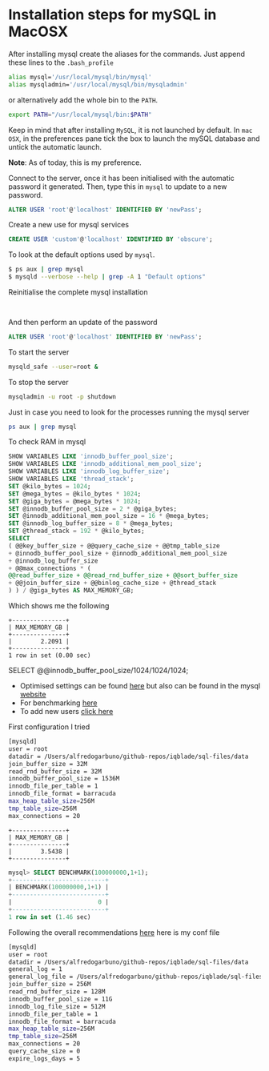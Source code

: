 # Installation steps for mySQL in MacOSX

After installing mysql create the aliases for the commands.  Just append these lines to the `.bash_profile`

```bash
alias mysql='/usr/local/mysql/bin/mysql'
alias mysqladmin='/usr/local/mysql/bin/mysqladmin'
```

or alternatively add the whole bin to the `PATH`. 
```bash
export PATH="/usr/local/mysql/bin:$PATH"
```

Keep in mind that after installing `MySQL`, it is not launched by default. In `mac OSX`, in the preferences pane tick the box to launch the mySQL database and untick the automatic launch.  

**Note**: As of today, this is my preference.

Connect to the server, once it has been initialised with the automatic password it generated. Then, type this in `mysql` to update to a new password.

```sql
ALTER USER 'root'@'localhost' IDENTIFIED BY 'newPass';
```

Create a new use for mysql services

```sql
CREATE USER 'custom'@'localhost' IDENTIFIED BY 'obscure';
```

To look at the default options used by `mysql`. 

```bash
$ ps aux | grep mysql
$ mysqld --verbose --help | grep -A 1 "Default options"
```

Reinitialise the complete mysql installation

```bash
 
```

And then perform an update of the password
```sql
ALTER USER 'root'@'localhost' IDENTIFIED BY 'newPass';
```

To start the server
```bash
mysqld_safe --user=root &
```

To stop the server
```bash
mysqladmin -u root -p shutdown
```

Just in case you need to look for the processes running the mysql server
```bash
ps aux | grep mysql
```


To check RAM in mysql 

```sql
SHOW VARIABLES LIKE 'innodb_buffer_pool_size';
SHOW VARIABLES LIKE 'innodb_additional_mem_pool_size';
SHOW VARIABLES LIKE 'innodb_log_buffer_size';
SHOW VARIABLES LIKE 'thread_stack';
SET @kilo_bytes = 1024;
SET @mega_bytes = @kilo_bytes * 1024;
SET @giga_bytes = @mega_bytes * 1024;
SET @innodb_buffer_pool_size = 2 * @giga_bytes;
SET @innodb_additional_mem_pool_size = 16 * @mega_bytes;
SET @innodb_log_buffer_size = 8 * @mega_bytes;
SET @thread_stack = 192 * @kilo_bytes;
SELECT
( @@key_buffer_size + @@query_cache_size + @@tmp_table_size
+ @innodb_buffer_pool_size + @innodb_additional_mem_pool_size
+ @innodb_log_buffer_size
+ @@max_connections * (
@@read_buffer_size + @@read_rnd_buffer_size + @@sort_buffer_size
+ @@join_buffer_size + @@binlog_cache_size + @thread_stack
) ) / @giga_bytes AS MAX_MEMORY_GB;
```

Which shows me the following
```verbatim
+---------------+
| MAX_MEMORY_GB |
+---------------+
|        2.2091 |
+---------------+
1 row in set (0.00 sec)
```

SELECT @@innodb_buffer_pool_size/1024/1024/1024;

* Optimised settings can be found [here](https://forums.mysql.com/read.php?35,561903,561903) but also can be found in the mysql [website](https://dev.mysql.com/doc/refman/5.7/en/optimize-overview.html)
* For benchmarking [here](https://dev.mysql.com/doc/refman/5.7/en/select-benchmarking.html)
* To add new users [click here](https://dev.mysql.com/doc/refman/5.7/en/adding-users.html)

First configuration I tried

```bash
[mysqld]
user = root
datadir = /Users/alfredogarbuno/github-repos/iqblade/sql-files/data
join_buffer_size = 32M
read_rnd_buffer_size = 32M
innodb_buffer_pool_size = 1536M
innodb_file_per_table = 1
innodb_file_format = barracuda
max_heap_table_size=256M
tmp_table_size=256M
max_connections = 20 
```

```
+---------------+
| MAX_MEMORY_GB |
+---------------+
|        3.5438 |
+---------------+
```

```sql
mysql> SELECT BENCHMARK(100000000,1+1);
+--------------------------+
| BENCHMARK(100000000,1+1) |
+--------------------------+
|                        0 |
+--------------------------+
1 row in set (1.46 sec)
```

Following the overall recommendations [here](https://www.percona.com/blog/2014/01/28/10-mysql-performance-tuning-settings-after-installation/) here is my conf file 

```bash
[mysqld]
user = root
datadir = /Users/alfredogarbuno/github-repos/iqblade/sql-files/data
general_log = 1
general_log_file = /Users/alfredogarbuno/github-repos/iqblade/sql-files/data/logquery.log
join_buffer_size = 256M
read_rnd_buffer_size = 128M
innodb_buffer_pool_size = 11G
innodb_log_file_size = 512M
innodb_file_per_table = 1
innodb_file_format = barracuda
max_heap_table_size=256M
tmp_table_size=256M
max_connections = 20 
query_cache_size = 0
expire_logs_days = 5
```
